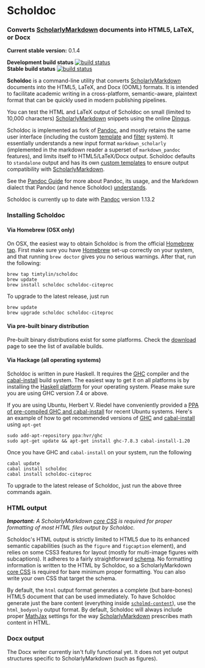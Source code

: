 Scholdoc
========

### Converts [ScholarlyMarkdown][scholmd] documents into HTML5, LaTeX, or Docx

**Current stable version:** 0.1.4

**Development build status** [![build status][scholarly-devel-travisimage]][travis_stat]  
**Stable build status** [![build status][scholarly-travisimage]][travis_stat]

**Scholdoc** is a command-line utility that converts
[ScholarlyMarkdown][scholmd] documents into the HTML5, LaTeX, and Docx (OOML)
formats. It is intended to facilitate academic writing in a cross-platform,
semantic-aware, plaintext format that can be quickly used in modern publishing
pipelines.

You can test the HTML and LaTeX output of Scholdoc on small (limited to 10,000
characters) [ScholarlyMarkdown][scholmd] snippets using the online
[Dingus][dingus].

Scholdoc is implemented as fork of [Pandoc][pandoc], and mostly retains the
same user interface (including the custom [template][pandocTemplate] and
[filter][pandocFilters] system). It essentially understands a new input format
`markdown_scholarly` (implemented in the markdown reader a superset of
`markdown_pandoc` features), and limits itself to HTML5/LaTeX/Docx output.
Scholdoc defaults to `standalone` output and has its own [custom
templates][scholdoc-templates] to ensure output compatibility with
[ScholarlyMarkdown][scholmd].

See the [Pandoc Guide][pandocReadme] for more about Pandoc, its usage, and the
Markdown dialect that Pandoc (and hence Scholdoc) [understands][pandocMarkdown].

Scholdoc is currently up to date with [Pandoc][pandoc] version 1.13.2

### Installing Scholdoc

#### Via Homebrew (OSX only)

On OSX, the easiest way to obtain Scholdoc is from the official
[Homebrew][Homebrew] [tap][homebrew-scholdoc]. First make sure you have
[Homebrew][Homebrew] set-up correctly on your system, and that running `brew
doctor` gives you no serious warnings. After that, run the following:

    brew tap timtylin/scholdoc
    brew update
    brew install scholdoc scholdoc-citeproc

To upgrade to the latest release, just run

    brew update
    brew upgrade scholdoc scholdoc-citeproc

#### Via pre-built binary distribution

Pre-built binary distributions exist for some platforms. Check the [download][scholdoc-download] page to see the list of available builds.

#### Via Hackage (all operating systems)

Scholdoc is written in pure Haskell. It requires the [GHC] compiler and the
[cabal-install] build system. The easiest way to get it on all platforms is by
installing the [Haskell platform] for your operating system. Please make sure
you are using GHC version 7.4 or above.

If you are using Ubuntu, Herbert V. Riedel have conveniently provided a [PPA of
pre-compiled GHC and cabal-install][hvr-PPA] for recent Ubuntu systems. Here's
an example of how to get recommended versions of [GHC] and [cabal-install]
using `apt-get`

    sudo add-apt-repository ppa:hvr/ghc
    sudo apt-get update && apt-get install ghc-7.8.3 cabal-install-1.20

Once you have GHC and `cabal-install` on your system, run the following

    cabal update
    cabal install scholdoc
    cabal install scholdoc-citeproc

To upgrade to the latest release of Scholdoc, just run the above three commands
again.

### HTML output

***Important:*** *A ScholarlyMarkdown [core CSS][corecss] is required for proper
formatting of most HTML files output by Scholdoc.*

Scholdoc's HTML output is strictly limited to HTML5 due to its enhanced
semantic capabilities (such as the `figure` and `figcaption` element), and
relies on some CSS3 features for layout (mostly for multi-image figures with
subcaptions). It adheres to a fairly straightforward [schema][html-schema]. No
formatting information is written to the HTML by Scholdoc, so a
ScholarlyMarkdown [core CSS][corecss] is required for bare minimum proper
formatting. You can also write your own CSS that target the schema.

By default, the `html` output format generates a complete (but bare-bones)
HTML5 document that can be used immediately. To have Scholdoc generate just the
bare content (everything inside [`scholmd-content`][html-schema-content]), use
the `html_bodyonly` output format. By default, Scholdoc will always include
proper [MathJax] settings for the way [ScholarlyMarkdown][scholmd] prescribes
math content in HTML.

### Docx output

The Docx writer currently isn't fully functional yet. It does not yet output structures specific to ScholarlyMarkdown (such as figures).

[scholmd]: http://scholarlymarkdown.com
[scholdoc]: https://github.com/timtylin/scholdoc
[scholdoc-types]: https://github.com/timtylin/scholdoc-types
[texmath]: https://github.com/jgm/texmath
[pandoc]: http://johnmacfarlane.net/pandoc/
[pandocReadme]: http://johnmacfarlane.net/pandoc/README.html
[pandocMarkdown]: http://johnmacfarlane.net/pandoc/README.html#pandocs-markdown
[pandocTemplate]: http://johnmacfarlane.net/pandoc/README.html#templates
[pandocFilters]: https://github.com/jgm/pandocfilters
[pandocWriters]: http://johnmacfarlane.net/pandoc/README.html#custom-writers
[pandoc-types]: https://github.com/jgm/pandoc-types
[travis_stat]: https://travis-ci.org/timtylin/scholdoc
[scholarly-devel-travisimage]: https://travis-ci.org/timtylin/scholdoc.svg?branch=master
[scholarly-travisimage]: https://travis-ci.org/timtylin/scholdoc.svg?branch=stable
[scholdoc-templates]: https://github.com/timtylin/scholdoc-templates
[html-schema]: http://scholarlymarkdown.com/Scholarly-Markdown-HTML-Schema.html
[html-schema-content]: http://scholarlymarkdown.com/Scholarly-Markdown-HTML-Schema.html#content
[corecss]: http://scholarlymarkdown.com/scholdoc-distribution/css/core/scholmd-core-latest.css
[mathjax]: http://www.mathjax.org
[GHC]: http://www.haskell.org/ghc/
[Haskell platform]: http://hackage.haskell.org/platform/
[cabal-install]: http://hackage.haskell.org/trac/hackage/wiki/CabalInstall
[zip-archive]: http://hackage.haskell.org/package/zip-archive
[highlighting-kate]: http://hackage.haskell.org/package/highlighting-kate
[blaze-html]: http://hackage.haskell.org/package/blaze-html
[Cabal User's Guide]: http://www.haskell.org/cabal/release/latest/doc/users-guide/builders.html#setup-configure-paths
[Homebrew]: http://brew.sh
[hvr-PPA]: https://launchpad.net/~hvr/+archive/ubuntu/ghc
[homebrew-scholdoc]: https://github.com/timtylin/homebrew-scholdoc/
[dingus]: http://scholarlymarkdown.com/dingus/
[scholdoc-download]: http://scholdoc.scholarlymarkdown.com/download/
